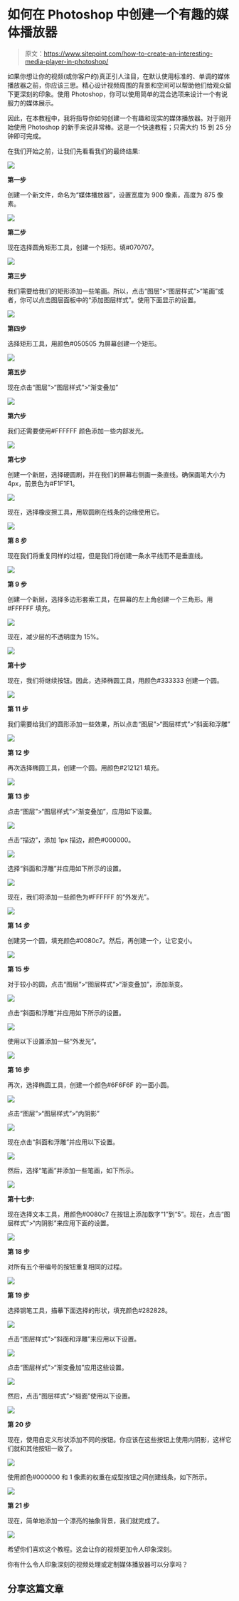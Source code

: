 # 如何在 Photoshop 中创建一个有趣的媒体播放器

> 原文：<https://www.sitepoint.com/how-to-create-an-interesting-media-player-in-photoshop/>

如果你想让你的视频(或你客户的)真正引人注目，在默认使用标准的、单调的媒体播放器之前，你应该三思。精心设计视频周围的背景和空间可以帮助他们给观众留下更深刻的印象。使用 Photoshop，你可以使用简单的混合选项来设计一个有说服力的媒体展示。

因此，在本教程中，我将指导你如何创建一个有趣和现实的媒体播放器。对于刚开始使用 Photoshop 的新手来说非常棒。这是一个快速教程；只需大约 15 到 25 分钟即可完成。

在我们开始之前，让我们先看看我们的最终结果:

[![](img/7f45cadba801096a6945cf3e8f2c1f0f.png)](https://www.sitepoint.com/wp-content/uploads/2012/04/Finals-result1.jpg)

**第一步**

创建一个新文件，命名为“媒体播放器”，设置宽度为 900 像素，高度为 875 像素。

[![](img/53d19bc2660e82640d019dd7a5adb907.png)](https://www.sitepoint.com/wp-content/uploads/2012/04/Step-1.jpg)

**第二步**

现在选择圆角矩形工具，创建一个矩形。填#070707。

[![](img/4d2d3b99213e5ac50a7c287622a29b45.png)](https://www.sitepoint.com/wp-content/uploads/2012/04/Step-2.jpg)

**第三步**

我们需要给我们的矩形添加一些笔画。所以，点击“图层”>“图层样式”>“笔画”或者，你可以点击图层面板中的“添加图层样式”。使用下面显示的设置。

[![](img/7d69c858af9646a72536ad9c480b5d19.png)](https://www.sitepoint.com/wp-content/uploads/2012/04/Step-3.jpg)

**第四步**

选择矩形工具，用颜色#050505 为屏幕创建一个矩形。

[![](img/8d2855a31652dc0b1f30f6ba55c120e9.png)](https://www.sitepoint.com/wp-content/uploads/2012/04/Step-4.jpg)

**第五步**

现在点击“图层”>“图层样式”>“渐变叠加”

[![](img/dac5fbe7cbf3d8eba37f149fb9443a50.png)](https://www.sitepoint.com/wp-content/uploads/2012/04/Step-5.jpg)

**第六步**

我们还需要使用#FFFFFF 颜色添加一些内部发光。

[![](img/da59ea40de54c783f0a26091ffc0dcfb.png)](https://www.sitepoint.com/wp-content/uploads/2012/04/Step-6.jpg)

**第七步**

创建一个新层，选择硬圆刷，并在我们的屏幕右侧画一条直线。确保画笔大小为 4px，前景色为#F1F1F1。

[![](img/69f348891419144fd71dad936b9abafa.png)](https://www.sitepoint.com/wp-content/uploads/2012/04/Step-7.jpg)

现在，选择橡皮擦工具，用软圆刷在线条的边缘使用它。

[![](img/8d1a878d47fa09fff052fa3aa2c064f6.png)](https://www.sitepoint.com/wp-content/uploads/2012/04/Step-7b.jpg)

**第 8 步**

现在我们将重复同样的过程，但是我们将创建一条水平线而不是垂直线。

[![](img/b682948fe80567adbc32ae5cd28d97fa.png)](https://www.sitepoint.com/wp-content/uploads/2012/04/Step-8.jpg)

**第 9 步**

创建一个新层，选择多边形套索工具，在屏幕的左上角创建一个三角形。用#FFFFFF 填充。

[![](img/e35e60db155324fd4a05aac064471a86.png)](https://www.sitepoint.com/wp-content/uploads/2012/04/Step-9.jpg)

现在，减少层的不透明度为 15%。

[![](img/56842e435894fab0acbe5605c6c1baf2.png)](https://www.sitepoint.com/wp-content/uploads/2012/04/Step-9b.jpg)

**第十步**

现在，我们将继续按钮。因此，选择椭圆工具，用颜色#333333 创建一个圆。

[![](img/075572dae56145ad148f9194e0fd6974.png)](https://www.sitepoint.com/wp-content/uploads/2012/04/Step-10.jpg)

**第 11 步**

我们需要给我们的圆形添加一些效果，所以点击“图层”>“图层样式”>“斜面和浮雕”

[![](img/bcce58f91de227cb62e3e7ff396bdb0f.png)](https://www.sitepoint.com/wp-content/uploads/2012/04/Step-11.jpg)

**第 12 步**

再次选择椭圆工具，创建一个圆。用颜色#212121 填充。

[![](img/fa1192ff89febbdc6ca81250d0907983.png)](https://www.sitepoint.com/wp-content/uploads/2012/04/Step-12.jpg)

**第 13 步**

点击“图层”>“图层样式”>“渐变叠加”，应用如下设置。

[![](img/1074facc1f331d67d101e58637cb680e.png)](https://www.sitepoint.com/wp-content/uploads/2012/04/Step-13.jpg)

点击“描边”，添加 1px 描边，颜色#000000。

[![](img/1bb366128f926060d36a7a1852f369d7.png)](https://www.sitepoint.com/wp-content/uploads/2012/04/step-13b.jpg)

选择“斜面和浮雕”并应用如下所示的设置。

[![](img/53350f855593ffe6a6ab0671ec35c900.png)](https://www.sitepoint.com/wp-content/uploads/2012/04/Step-13c.jpg)

现在，我们将添加一些颜色为#FFFFFF 的“外发光”。

[![](img/5bbecd92b5ad45f7b8a8a3184b25c04d.png)](https://www.sitepoint.com/wp-content/uploads/2012/04/Step-13d.jpg)

**第 14 步**

创建另一个圆，填充颜色#0080c7。然后，再创建一个，让它变小。

[![](img/459e6f4fc6c90b0341746eedc232f046.png)](https://www.sitepoint.com/wp-content/uploads/2012/04/Step-14.jpg)

**第 15 步**

对于较小的圆，点击“图层”>“图层样式”>“渐变叠加”，添加渐变。

[![](img/c85f9bbc173f797f0ea660ec6a12f715.png)](https://www.sitepoint.com/wp-content/uploads/2012/04/Step-15.jpg)

点击“斜面和浮雕”并应用如下所示的设置。

[![](img/af057d24619a0631d7d023c4482db9d4.png)](https://www.sitepoint.com/wp-content/uploads/2012/04/Step-15b.jpg)

使用以下设置添加一些“外发光”。

[![](img/5f19ec6ac68af2db2bc14c4102f67efb.png)](https://www.sitepoint.com/wp-content/uploads/2012/04/Step-15c.jpg)

**第 16 步**

再次，选择椭圆工具，创建一个颜色#6F6F6F 的一面小圆。

[![](img/d2259a61c50dc88facba2161acc1273b.png)](https://www.sitepoint.com/wp-content/uploads/2012/04/Step-16.jpg)

点击“图层”>“图层样式”>“内阴影”

[![](img/512c3c99cccdd8a02b00ffa59bf34ffa.png)](https://www.sitepoint.com/wp-content/uploads/2012/04/Step-16b.jpg)

现在点击“斜面和浮雕”并应用以下设置。

[![](img/d25e19acad63248361a045d264be9e4b.png)](https://www.sitepoint.com/wp-content/uploads/2012/04/Step-16c.jpg)

然后，选择“笔画”并添加一些笔画，如下所示。

[![](img/ada79ffb8bdf69ae84f61f2d61076f20.png)](https://www.sitepoint.com/wp-content/uploads/2012/04/Step-16d.jpg)

**第十七步:**

现在选择文本工具，用颜色#0080c7 在按钮上添加数字“1”到“5”。现在，点击“图层样式”>“内阴影”来应用下面的设置。

[![](img/4a07e56fde5f100baf865b85b328bbbc.png)](https://www.sitepoint.com/wp-content/uploads/2012/04/Step-17.jpg)

**第 18 步**

对所有五个带编号的按钮重复相同的过程。

[![](img/da453a8cf584ca33772c8203ddb66f7f.png)](https://www.sitepoint.com/wp-content/uploads/2012/04/Step-18.jpg)

**第 19 步**

选择钢笔工具，描摹下面选择的形状，填充颜色#282828。

[![](img/407374392188cd9de4bcfce53697f0da.png)](https://www.sitepoint.com/wp-content/uploads/2012/04/Step-19.jpg)

点击“图层样式”>“斜面和浮雕”来应用以下设置。

[![](img/ec3a91608777bad08758415d6b5c35a7.png)](https://www.sitepoint.com/wp-content/uploads/2012/04/Step-19b.jpg)

点击“图层样式”>“渐变叠加”应用这些设置。

[![](img/64fd7470732ab5e0b68dc90a836b324b.png)](https://www.sitepoint.com/wp-content/uploads/2012/04/Step-19c.jpg)

然后，点击“图层样式”>“缎面”使用以下设置。

[![](img/5ac7694ceed8692dfa8ec420c4eb8bb5.png)](https://www.sitepoint.com/wp-content/uploads/2012/04/Step-19d.jpg)

**第 20 步**

现在，使用自定义形状添加不同的按钮。你应该在这些按钮上使用内阴影，这样它们就和其他按钮一致了。

[![](img/3460cc311d70c6c1d7dbf4b1f1108d14.png)](https://www.sitepoint.com/wp-content/uploads/2012/04/Step-20.jpg)

使用颜色#000000 和 1 像素的权重在成型按钮之间创建线条，如下所示。

[![](img/b0a2d90a4d7e25dc5781cac592f552e1.png)](https://www.sitepoint.com/wp-content/uploads/2012/04/Step-20b.jpg)

**第 21 步**

现在，简单地添加一个漂亮的抽象背景，我们就完成了。

[![](img/7f45cadba801096a6945cf3e8f2c1f0f.png)](https://www.sitepoint.com/wp-content/uploads/2012/04/Finals-result1.jpg)

希望你们喜欢这个教程。这会让你的视频更加令人印象深刻。

你有什么令人印象深刻的视频处理或定制媒体播放器可以分享吗？

## 分享这篇文章